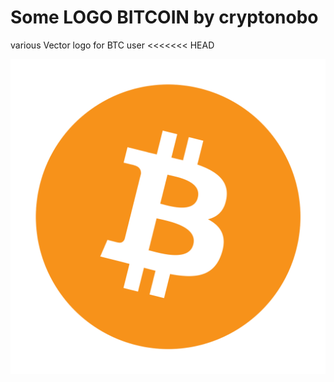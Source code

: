 # Some LOGO BITCOIN by cryptonobo
  various Vector logo for BTC user
<<<<<<< HEAD

![bitcoin](bitcoin.png)
